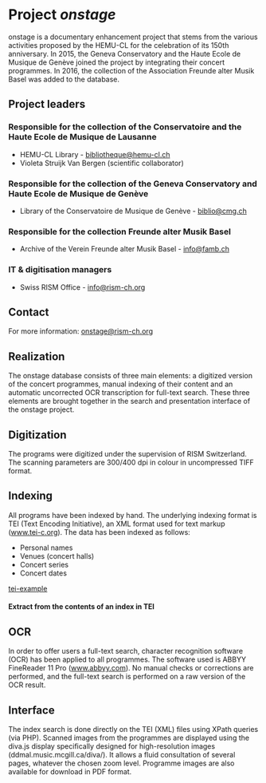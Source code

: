 # Project _onstage_
onstage is a documentary enhancement project that stems from the various activities proposed by the HEMU-CL for the celebration of its 150th anniversary. In 2015, the Geneva Conservatory and the Haute Ecole de Musique de Genève joined the project by integrating their concert programmes. In 2016, the collection of the Association Freunde alter Musik Basel was added to the database.

## Project leaders
### Responsible for the collection of the Conservatoire and the Haute Ecole de Musique de Lausanne

* HEMU-CL Library - bibliotheque@hemu-cl.ch
* Violeta Struijk Van Bergen (scientific collaborator)

### Responsible for the collection of the Geneva Conservatory and Haute Ecole de Musique de Genève

* Library of the Conservatoire de Musique de Genève - biblio@cmg.ch

### Responsible for the collection Freunde alter Musik Basel

* Archive of the Verein Freunde alter Musik Basel - info@famb.ch

### IT & digitisation managers

* Swiss RISM Office - info@rism-ch.org

## Contact
For more information: onstage@rism-ch.org

## Realization
The onstage database consists of three main elements: a digitized version of the concert programmes, manual indexing of their content and an automatic uncorrected OCR transcription for full-text search. These three elements are brought together in the search and presentation interface of the onstage project.

## Digitization
The programs were digitized under the supervision of RISM Switzerland. The scanning parameters are 300/400 dpi in colour in uncompressed TIFF format.

## Indexing
All programs have been indexed by hand. The underlying indexing format is TEI (Text Encoding Initiative), an XML format used for text markup (www.tei-c.org). The data has been indexed as follows:

* Personal names
* Venues (concert halls)
* Concert series
* Concert dates

[tei-example](https://raw.githubusercontent.com/rism-ch/onstage-texts/master/images/tei-example.png)
#### Extract from the contents of an index in TEI

## OCR
In order to offer users a full-text search, character recognition software (OCR) has been applied to all programmes. The software used is ABBYY FineReader 11 Pro (www.abbyy.com). No manual checks or corrections are performed, and the full-text search is performed on a raw version of the OCR result.

## Interface
The index search is done directly on the TEI (XML) files using XPath queries (via PHP). Scanned images from the programmes are displayed using the diva.js display specifically designed for high-resolution images (ddmal.music.mcgill.ca/diva/). It allows a fluid consultation of several pages, whatever the chosen zoom level. Programme images are also available for download in PDF format.
